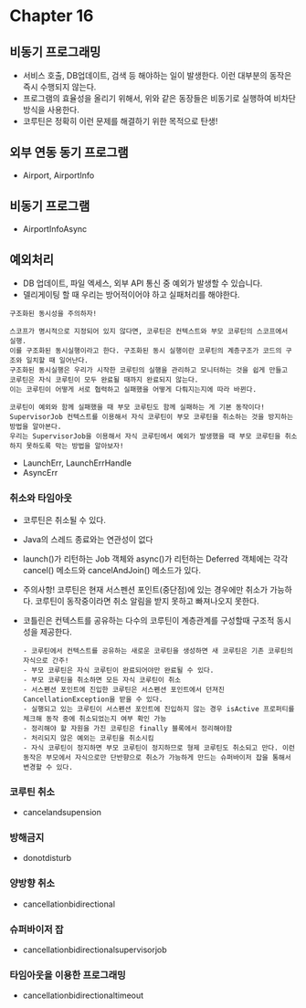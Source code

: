# Chapter 16

## 비동기 프로그래밍
- 서비스 호출, DB업데이트, 검색 등 해야하는 일이 발생한다. 이런 대부분의 동작은 즉시 수행되지 않는다.
- 프로그램의 효율성을 올리기 위해서, 위와 같은 동장들은 비동기로 실행하여 비차단방식을 사용한다.
- 코루틴은 정확히 이런 문제를 해결하기 위한 목적으로 탄생!

## 외부 연동 동기 프로그램
- Airport, AirportInfo

## 비동기 프로그램
- AirportInfoAsync

## 예외처리
- DB 업데이트, 파일 엑세스, 외부 API 통신 중 예외가 발생할 수 있습니다.
- 델리게이팅 할 때 우리는 방어적이어야 하고 실패처리를 해야한다.

```
구조화된 동시성을 주의하자!

스코프가 명시적으로 지정되어 있지 않다면, 코루틴은 컨텍스트와 부모 코루틴의 스코프에서 실행.
이를 구조화된 동시실행이라고 한다. 구조화된 동시 실행이란 코루틴의 계층구조가 코드의 구조와 일치할 때 일어난다.
구조화된 동시실행은 우리가 시작한 코루틴의 실행을 관리하고 모니터하는 것을 쉽게 만들고 코루틴은 자식 코루틴이 모두 완료될 때까지 완료되지 않는다.
이는 코루틴이 어떻게 서로 협력하고 실패했을 어떻게 다뤄지는지에 따라 바뀐다.

코루틴이 예외와 함께 실패했을 때 부모 코루틴도 함께 실패하는 게 기본 동작이다!
SupervisorJob 컨텍스트를 이용해서 자식 코루틴이 부모 코루틴을 취소하는 것을 방지하는 방법을 알아본다.
우리는 SupervisorJob을 이용해서 자식 코루틴에서 예외가 발생했을 때 부모 코루틴을 취소하지 못하도록 막는 방법을 알아보자!
```
- LaunchErr, LaunchErrHandle
- AsyncErr

### 취소와 타임아웃
- 코루틴은 취소될 수 있다. 
- Java의 스레드 종료와는 연관성이 없다
- launch()가 리턴하는 Job 객체와 async()가 리턴하는 Deferred<T> 객체에는 각각 cancel() 메소드와 cancelAndJoin() 메소드가 있다.
- 주의사항! 코루틴은 현재 서스펜션 포인트(중단점)에 있는 경우에만 취소가 가능하다. 코루틴이 동작중이라면 취소 알림을 받지 못하고 빠져나오지 못한다.

- 코틀린은 컨텍스트를 공유하는 다수의 코루틴이 계층관계를 구성할때 구조적 동시성을 제공한다.
  ```
  - 코루틴에서 컨텍스트를 공유하는 새로운 코루틴을 생성하면 새 코루틴은 기존 코루틴의 자식으로 간주!
  - 부모 코루틴은 자식 코루틴이 완료되어야만 완료될 수 있다.
  - 부모 코루틴을 취소하면 모든 자식 코루틴이 취소
  - 서스펜션 포인트에 진입한 코루틴은 서스펜션 포인트에서 던져진 CancellationException을 받을 수 있다.
  - 실행되고 있는 코루틴이 서스펜션 포인트에 진입하지 않는 경우 isActive 프로퍼티를 체크해 동작 중에 취소되었는지 여부 확인 가능
  - 정리해야 할 자원을 가진 코루틴은 finally 블록에서 정리해야함
  - 처리되지 않은 예외는 코루틴을 취소시킴
  - 자식 코루틴이 정지하면 부모 코루틴이 정지하므로 형제 코루틴도 취소되고 만다. 이런 동작은 부모에서 자식으로만 단반향으로 취소가 가능하게 만드는 슈퍼바이저 잡을 통해서 변경할 수 있다.
  ```
    
### 코루틴 취소
- cancelandsupension

### 방해금지
- donotdisturb

### 양방향 취소
- cancellationbidirectional

### 슈퍼바이저 잡
- cancellationbidirectionalsupervisorjob

### 타임아웃을 이용한 프로그래밍
- cancellationbidirectionaltimeout